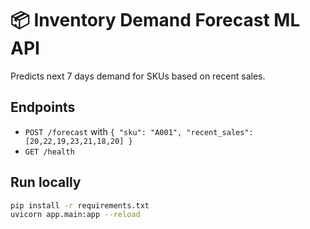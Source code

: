 # 📦 Inventory Demand Forecast ML API

Predicts next 7 days demand for SKUs based on recent sales.

## Endpoints
- `POST /forecast` with `{ "sku": "A001", "recent_sales": [20,22,19,23,21,18,20] }`
- `GET /health`

## Run locally
```bash
pip install -r requirements.txt
uvicorn app.main:app --reload

